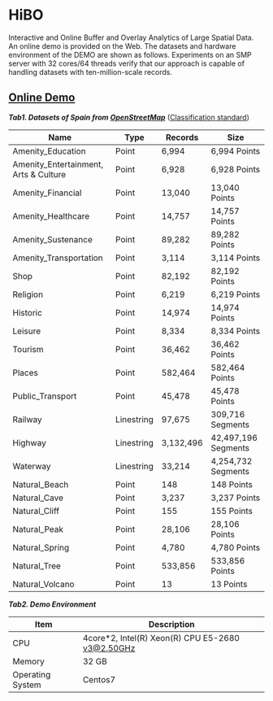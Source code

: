 # HiBO
Interactive and Online Buffer and Overlay Analytics of Large Spatial Data. An online demo is provided on the Web. The datasets and hardware environment of the DEMO are shown as follows. Experiments on an SMP server with 32 cores/64 threads verify that our approach is capable of handling datasets with ten-million-scale records.

## [Online Demo](http://www.higis.org.cn:8080/hioverlay/)

***Tab1. Datasets of Spain from [OpenStreetMap](https://download.geofabrik.de/europe/spain-latest.osm.pbf)*** ([Classification standard](https://wiki.openstreetmap.org/wiki/Map_Features))

| Name                                  | Type       | Records   | Size                |
| ------------------------------------- | ---------- | --------- | ------------------- |
| Amenity_Education                     | Point      | 6,994     | 6,994 Points        |
| Amenity_Entertainment, Arts & Culture | Point      | 6,928     | 6,928 Points        |
| Amenity_Financial                     | Point      | 13,040    | 13,040 Points       |
| Amenity_Healthcare                    | Point      | 14,757    | 14,757 Points       |
| Amenity_Sustenance                    | Point      | 89,282    | 89,282 Points       |
| Amenity_Transportation                | Point      | 3,114     | 3,114 Points        |
| Shop                                  | Point      | 82,192    | 82,192 Points       |
| Religion                              | Point      | 6,219     | 6,219 Points        |
| Historic                              | Point      | 14,974    | 14,974 Points       |
| Leisure                               | Point      | 8,334     | 8,334 Points        |
| Tourism                               | Point      | 36,462    | 36,462 Points       |
| Places                                | Point      | 582,464   | 582,464 Points      |
| Public_Transport                      | Point      | 45,478    | 45,478 Points       |
| Railway                               | Linestring | 97,675    | 309,716 Segments    |
| Highway                               | Linestring | 3,132,496 | 42,497,196 Segments |
| Waterway                              | Linestring | 33,214    | 4,254,732 Segments  |
| Natural_Beach                         | Point      | 148       | 148 Points          |
| Natural_Cave                          | Point      | 3,237     | 3,237 Points        |
| Natural_Cliff                         | Point      | 155       | 155 Points          |
| Natural_Peak                          | Point      | 28,106    | 28,106 Points       |
| Natural_Spring                        | Point      | 4,780     | 4,780 Points        |
| Natural_Tree                          | Point      | 533,856   | 533,856 Points      |
| Natural_Volcano                       | Point      | 13        | 13 Points           |

***Tab2.  Demo Environment***

| Item             | Description                                      |
| ---------------- | ------------------------------------------------ |
| CPU              | 4core*2, Intel(R) Xeon(R) CPU E5-2680 v3@2.50GHz |
| Memory           | 32 GB                                            |
| Operating System | Centos7                                          |

